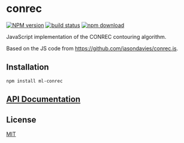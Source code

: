 # conrec

[![NPM version][npm-image]][npm-url]
[![build status][ci-image]][ci-url]
[![npm download][download-image]][download-url]

JavaScript implementation of the CONREC contouring algorithm.

Based on the JS code from https://github.com/jasondavies/conrec.js.

## Installation

`npm install ml-conrec`

## [API Documentation](https://mljs.github.io/conrec/)

## License

[MIT](./LICENSE)

[npm-image]: https://img.shields.io/npm/v/ml-conrec.svg
[npm-url]: https://npmjs.org/package/ml-conrec
[ci-image]: https://github.com/mljs/conrec/workflows/Node.js%20CI/badge.svg?branch=main
[ci-url]: https://github.com/mljs/conrec/actions?query=workflow%3A%22Node.js+CI%22
[download-image]: https://img.shields.io/npm/dm/ml-conrec.svg
[download-url]: https://npmjs.org/package/ml-conrec
